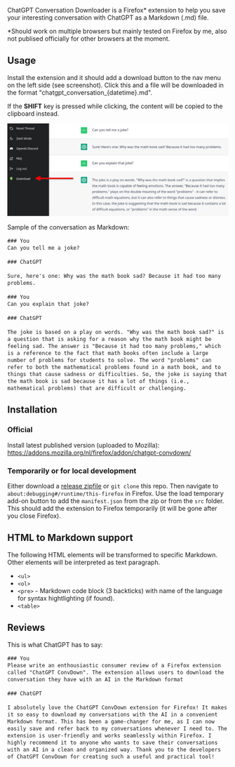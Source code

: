 ChatGPT Conversation Downloader is a Firefox* extension to help you save your interesting conversation with ChatGPT as a Markdown (.md) file.

*Should work on multiple browsers but mainly tested on Firefox by me, also not publised officially for other browsers at the moment.

## Usage

Install the extension and it should add a download button to the nav menu on the left side (see screenshot). Click this and a file will be downloaded in the format "chatgpt_conversation_{datetime}.md".

If the **SHIFT** key is pressed while clicking, the content will be copied to the clipboard instead.

![screenshot of the context menu](docs/media/button.png)

Sample of the conversation as Markdown:

```
### You
Can you tell me a joke?

### ChatGPT

Sure, here's one: Why was the math book sad? Because it had too many problems.

### You
Can you explain that joke?

### ChatGPT

The joke is based on a play on words. "Why was the math book sad?" is a question that is asking for a reason why the math book might be feeling sad. The answer is "Because it had too many problems," which is a reference to the fact that math books often include a large number of problems for students to solve. The word "problems" can refer to both the mathematical problems found in a math book, and to things that cause sadness or difficulties. So, the joke is saying that the math book is sad because it has a lot of things (i.e., mathematical problems) that are difficult or challenging.
```

## Installation

### Official
Install latest published version (uploaded to Mozilla): https://addons.mozilla.org/nl/firefox/addon/chatgpt-convdown/

### Temporarily or for local development
Either download a [release zipfile](https://github.com/esteinmann/chatgpt-convdown/releases) or `git clone` this repo. Then navigate to `about:debugging#/runtime/this-firefox` in Firefox. Use the load temporary add-on button to add the `manifest.json` from the zip or from the `src` folder. This should add the extension to Firefox temporarily (it will be gone after you close Firefox).

## HTML to Markdown support
The following HTML elements will be transformed to specific Markdown. Other elements will be interpreted as text paragraph.
- `<ul>`
- `<ol>`
- `<pre>` - Markdown code block (3 backticks) with name of the language for syntax hightlighting (if found).
- `<table>`

## Reviews
This is what ChatGPT has to say:
```
### You
Please write an enthousiastic consumer review of a Firefox extension called "ChatGPT ConvDown". The extension allows users to download the conversation they have with an AI in the Markdown format

### ChatGPT

I absolutely love the ChatGPT ConvDown extension for Firefox! It makes it so easy to download my conversations with the AI in a convenient Markdown format. This has been a game-changer for me, as I can now easily save and refer back to my conversations whenever I need to. The extension is user-friendly and works seamlessly within Firefox. I highly recommend it to anyone who wants to save their conversations with an AI in a clean and organized way. Thank you to the developers of ChatGPT ConvDown for creating such a useful and practical tool!
```
